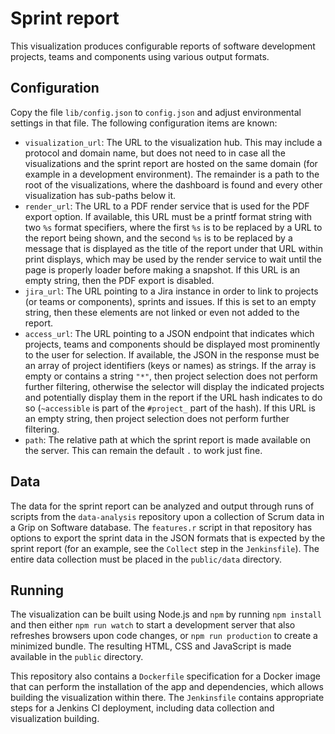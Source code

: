 # Sprint report

This visualization produces configurable reports of software development 
projects, teams and components using various output formats.

## Configuration

Copy the file `lib/config.json` to `config.json` and adjust environmental 
settings in that file. The following configuration items are known:

- `visualization_url`: The URL to the visualization hub. This may include 
  a protocol and domain name, but does not need to in case all the 
  visualizations and the sprint report are hosted on the same domain (for 
  example in a development environment). The remainder is a path to the root of 
  the visualizations, where the dashboard is found and every other 
  visualization has sub-paths below it.
- `render_url`: The URL to a PDF render service that is used for the PDF export 
  option. If available, this URL must be a printf format string with two `%s` 
  format specifiers, where the first `%s` is to be replaced by a URL to the 
  report being shown, and the second `%s` is to be replaced by a message that 
  is displayed as the title of the report under that URL within print displays, 
  which may be used by the render service to wait until the page is properly 
  loader before making a snapshot. If this URL is an empty string, then the PDF 
  export is disabled.
- `jira_url`: The URL pointing to a Jira instance in order to link to projects 
  (or teams or components), sprints and issues. If this is set to an empty 
  string, then these elements are not linked or even not added to the report.
- `access_url`: The URL pointing to a JSON endpoint that indicates which 
  projects, teams and components should be displayed most prominently to the 
  user for selection. If available, the JSON in the response must be an array 
  of project identifiers (keys or names) as strings. If the array is empty or 
  contains a string `"*"`, then project selection does not perform further 
  filtering, otherwise the selector will display the indicated projects and 
  potentially display them in the report if the URL hash indicates to do so 
  (`~accessible` is part of the `#project_` part of the hash). If this URL is 
  an empty string, then project selection does not perform further filtering.
- `path`: The relative path at which the sprint report is made available on the 
  server. This can remain the default `.` to work just fine.

## Data

The data for the sprint report can be analyzed and output through runs of 
scripts from the `data-analysis` repository upon a collection of Scrum data in 
a Grip on Software database. The `features.r` script in that repository has 
options to export the sprint data in the JSON formats that is expected by the 
sprint report (for an example, see the `Collect` step in the `Jenkinsfile`). 
The entire data collection must be placed in the `public/data` directory.

## Running

The visualization can be built using Node.js and `npm` by running `npm install` 
and then either `npm run watch` to start a development server that also 
refreshes browsers upon code changes, or `npm run production` to create 
a minimized bundle. The resulting HTML, CSS and JavaScript is made available in 
the `public` directory.

This repository also contains a `Dockerfile` specification for a Docker image 
that can perform the installation of the app and dependencies, which allows 
building the visualization within there. The `Jenkinsfile` contains appropriate 
steps for a Jenkins CI deployment, including data collection and visualization 
building.
